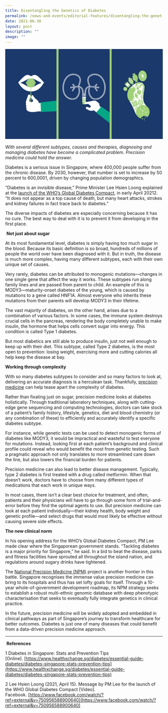 ```yaml
---
title: Disentangling the Genetics of Diabetes
permalink: /news-and-events/editorial-features/disentangling-the-genetics-of-diabetes/
date: 2021-06-30
layout: post
description: ""
image: ""
---
```

![](/images/Resources/Editorial%20Features/2021/diabetes_web-01.jpg)

_With several different subtypes, causes and therapies, diagnosing and managing diabetes have become a complicated problem. Precision medicine could hold the answer._

Diabetes is a serious issue in Singapore, where 400,000 people suffer from the chronic disease. By 2030, however, that number is set to increase by 50 percent to 600,0001, driven by changing population demographics.

“Diabetes is an invisible disease,” Prime Minister Lee Hsien Loong explained at the [launch of the WHO’s Global Diabetes Compact](https://www.facebook.com/watch/?ref=external&v=750956588900640), in early April 20212. “It does not appear as a top cause of death, but many heart attacks, strokes and kidney failures in fact trace back to diabetes.”

The diverse impacts of diabetes are especially concerning because it has no cure. The best way to deal with it is to prevent it from developing in the first place.

 **Not just about sugar**

At its most fundamental level, diabetes is simply having too much sugar in the blood. Because its basic definition is so broad, hundreds of millions of people the world over have been diagnosed with it. But in truth, the disease is much more complex, having many different subtypes, each with their own unique set of causes.

Very rarely, diabetes can be attributed to monogenic mutations—changes in one single gene that affect the way it works. These subtypes run along family lines and are passed from parent to child. An example of this is MODY3—maturity-onset diabetes of the young, which is caused by mutations to a gene called HNF1A. Almost everyone who inherits these mutations from their parents will develop MODY3 in their lifetime.

The vast majority of diabetes, on the other hand, arises due to a combination of various factors. In some cases, the immune system destroys crucial cells in the pancreas, rendering the body completely unable to make insulin, the hormone that helps cells convert sugar into energy. This condition is called Type 1 diabetes.

But most diabetics are still able to produce insulin, just not well enough to keep up with their diet. This subtype, called Type 2 diabetes, is the most open to prevention: losing weight, exercising more and cutting calories all help keep the disease at bay.

**Working through complexity**

With so many diabetes subtypes to consider and so many factors to look at, delivering an accurate diagnosis is a herculean task. Thankfully, [precision medicine](https://www.npm.sg/about-us/why-we-do-it/) can help tease apart the complexity of diabetes.

Rather than fixating just on sugar, precision medicine looks at diabetes holistically. Through traditional laboratory techniques, along with cutting-edge gene sequencing and computing technologies, doctors can take stock of a patient’s family history, lifestyle, genetics, diet and blood chemistry (or any combination of these) to efficiently and accurately identify a specific diabetes subtype.

For instance, while genetic tests can be used to detect monogenic forms of diabetes like MODY3, it would be impractical and wasteful to test everyone for mutations. Instead, looking first at each patient’s background and clinical profile could reveal who would benefit the most from genetic testing. Such a pragmatic approach not only translates to more streamlined care down the line, but also lowers the financial burden for patients.

Precision medicine can also lead to better disease management. Typically, type 2 diabetes is first treated with a drug called metformin. When that doesn’t work, doctors have to choose from many different types of medications that each work in unique ways.

In most cases, there isn’t a clear best choice for treatment, and often, patients and their physicians will have to go through some form of trial-and-error before they find the optimal agents to use. But precision medicine can look at each patient individually—their kidney health, body weight and genetic profile—and select drugs that would most likely be effective without causing severe side effects.

**The new clinical norm**

In his opening address for the WHO’s Global Diabetes Compact, PM Lee made clear where the Singaporean government stands. “Tackling diabetes is a major priority for Singapore,” he said. In a bid to beat the disease, parks and fitness facilities have sprouted all throughout the island nation, and regulations around sugary drinks have tightened.

The [National Precision Medicine (NPM)](https://www.npm.sg/about-us/our-story/) project is another frontier in this battle. Singapore recognises the immense value precision medicine can bring to its hospitals and thus has set lofty goals for itself. Through a 10-year whole-of-government development roadmap, its NPM strategy seeks to establish a robust multi-ethnic genomic database with deep phenotypic characterisation that seeks to eventually fully integrate genetics in clinical practice.

In the future, precision medicine will be widely adopted and embedded in clinical pathways as part of Singapore’s journey to transform healthcare for better outcomes. Diabetes is just one of many diseases that could benefit from a data-driven precision medicine approach.

* * *

 **References**

1 Diabetes in Singapore: Stats and Prevention Tips \[Online\]. [https://www.healthxchange.sg/diabetes/essential-guide-diabetes/diabetes-singapore-stats-prevention-tips](https://www.healthxchange.sg/diabetes/essential-guide-diabetes/diabetes-singapore-stats-prevention-tips)

2 Lee Hsien Loong (2021, April 15). Message by PM Lee for the launch of the WHO Global Diabetes Compact \[Video\]. Facebook. [https://www.facebook.com/watch/?ref=external&v=750956588900640](https://www.facebook.com/watch/?ref=external&v=750956588900640)